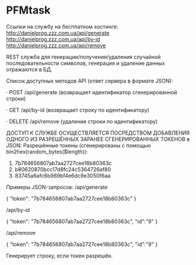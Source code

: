 # PFMtask

Ссылки на службу на бесплатном хостинге:
http://danielprog.zzz.com.ua/api/generate
http://danielprog.zzz.com.ua/api/by-id
http://danielprog.zzz.com.ua/api/remove

REST служба для генерации/получения/удаления случайной последовательности символов, генерация и удаление данных отражаются в БД.

Список доступных методов API (ответ сервера в формате JSON):

· POST /api/generate (возвращает идентификатор сгенерированной строки)

· GET /api/by-id (возвращает строку по идентификатору)

· DELETE /api/remove (удаление строки по идентификатору)

ДОСТУП К СЛУЖБЕ ОСУЩЕСТВЛЯЕТСЯ ПОСРЕДСТВОМ ДОБАВЛЕНИЯ ОДНОГО ИЗ РАЗРЕШЁННЫХ ЗАРАНЕЕ СГЕНЕРИРОВАННЫХ ТОКЕНОВ в JSON:
Разрешённые токены (сгенерированы с помощью bin2hex(random_bytes($length)):
1) 7b784656807ab7aa2727cee18b80363c
2) b80620870bcc17d8fc24c5364726af80
3) 83745a6afc6b989bf4e6dc9e3050f6aa

Примеры JSON-запросов:
/api/generate

{
"token": "7b784656807ab7aa2727cee18b80363c"
}

/api/by-id

{
"token": "7b784656807ab7aa2727cee18b80363c",
"id":"9"
}

/api/remove

{
"token": "7b784656807ab7aa2727cee18b80363c",
"id":"9"
}

Генерирует строку, если токен разрешён.
